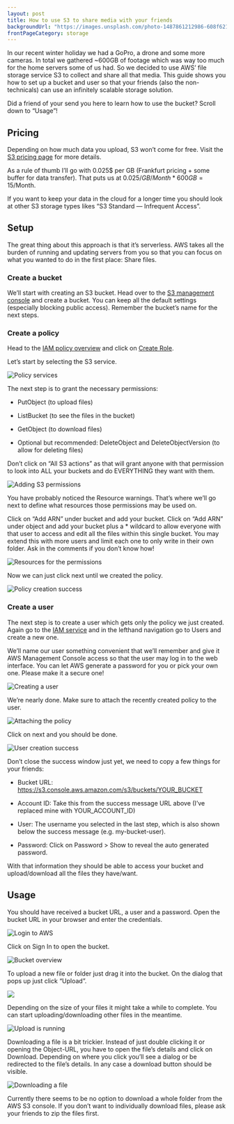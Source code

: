 ```yaml
---
layout: post
title: How to use S3 to share media with your friends
backgroundUrl: "https://images.unsplash.com/photo-1487861212986-608f621b0370?ixlib=rb-1.2.1&auto=format&fit=crop&q=80"
frontPageCategory: storage
---
```


In our recent winter holiday we had a GoPro, a drone and some more cameras. In total we gathered ~600GB of footage which was way too much for the home servers some of us had. So we decided to use AWS’ file storage service S3 to collect and share all that media. This guide shows you how to set up a bucket and user so that your friends (also the non-technicals) can use an infinitely scalable storage solution.

Did a friend of your send you here to learn how to use the bucket? Scroll down to “Usage”!

## Pricing

Depending on how much data you upload, S3 won’t come for free. Visit the [S3 pricing page](https://aws.amazon.com/s3/pricing/) for more details.

As a rule of thumb I’ll go with 0.025$ per GB (Frankfurt pricing + some buffer for data transfer). That puts us at 0.025$/GB/Month * 600GB = 15$/Month.

If you want to keep your data in the cloud for a longer time you should look at other S3 storage types likes “S3 Standard — Infrequent Access”.

## Setup

The great thing about this approach is that it’s serverless. AWS takes all the burden of running and updating servers from you so that you can focus on what you wanted to do in the first place: Share files.

### Create a bucket

We’ll start with creating an S3 bucket. Head over to the [S3 management console](https://s3.console.aws.amazon.com/) and create a bucket. You can keep all the default settings (especially blocking public access). Remember the bucket’s name for the next steps.

### Create a policy

Head to the [IAM policy overview](https://console.aws.amazon.com/iam/home#/policies) and click on [Create Role](https://console.aws.amazon.com/iam/home#/policies$new?step=edit).

Let’s start by selecting the S3 service.

![Policy services](https://bahr.dev/pictures/s3-media-share-1.png)

The next step is to grant the necessary permissions:

* PutObject (to upload files)

* ListBucket (to see the files in the bucket)

* GetObject (to download files)

* Optional but recommended: DeleteObject and DeleteObjectVersion (to allow for deleting files)

Don’t click on “All S3 actions” as that will grant anyone with that permission to look into ALL your buckets and do EVERYTHING they want with them.

![Adding S3 permissions](https://bahr.dev/pictures/s3-media-share-2.png)

You have probably noticed the Resource warnings. That’s where we’ll go next to define what resources those permissions may be used on.

Click on “Add ARN” under bucket and add your bucket. Click on “Add ARN” under object and add your bucket plus a * wildcard to allow everyone with that user to access and edit all the files within this single bucket. You may extend this with more users and limit each one to only write in their own folder. Ask in the comments if you don’t know how!

![Resources for the permissions](https://bahr.dev/pictures/s3-media-share-3.png)

Now we can just click next until we created the policy.

![Policy creation success](https://bahr.dev/pictures/s3-media-share-4.png)

### Create a user

The next step is to create a user which gets only the policy we just created. Again go to the [IAM service](https://console.aws.amazon.com/iam/home#) and in the lefthand navigation go to Users and create a new one.

We’ll name our user something convenient that we’ll remember and give it AWS Management Console access so that the user may log in to the web interface. You can let AWS generate a password for you or pick your own one. Please make it a secure one!

![Creating a user](https://bahr.dev/pictures/s3-media-share-5.png)

We’re nearly done. Make sure to attach the recently created policy to the user.

![Attaching the policy](https://bahr.dev/pictures/s3-media-share-6.png)

Click on next and you should be done.

![User creation success](https://bahr.dev/pictures/s3-media-share-7.png)

Don’t close the success window just yet, we need to copy a few things for your friends:

* Bucket URL: https://s3.console.aws.amazon.com/s3/buckets/YOUR_BUCKET

* Account ID: Take this from the success message URL above (I’ve replaced mine with YOUR_ACCOUNT_ID)

* User: The username you selected in the last step, which is also shown below the success message (e.g. my-bucket-user).

* Password: Click on Password > Show to reveal the auto generated password.

With that information they should be able to access your bucket and upload/download all the files they have/want.

## Usage

You should have received a bucket URL, a user and a password. Open the bucket URL in your browser and enter the credentials.

![Login to AWS](https://bahr.dev/pictures/s3-media-share-8.png)

Click on Sign In to open the bucket.

![Bucket overview](https://bahr.dev/pictures/s3-media-share-9.png)

To upload a new file or folder just drag it into the bucket. On the dialog that pops up just click “Upload”.

![](https://bahr.dev/pictures/s3-media-share-10.png)

Depending on the size of your files it might take a while to complete. You can start uploading/downloading other files in the meantime.

![Upload is running](https://bahr.dev/pictures/s3-media-share-11.png)

Downloading a file is a bit trickier. Instead of just double clicking it or opening the Object-URL, you have to open the file’s details and click on Download. Depending on where you click you’ll see a dialog or be redirected to the file’s details. In any case a download button should be visible.

![Downloading a file](https://bahr.dev/pictures/s3-media-share-12.png)

Currently there seems to be no option to download a whole folder from the AWS S3 console. If you don’t want to individually download files, please ask your friends to zip the files first.

